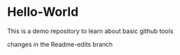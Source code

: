 # Hello-World
This is a demo repository to learn about basic github tools

changes in the Readme-edits branch

